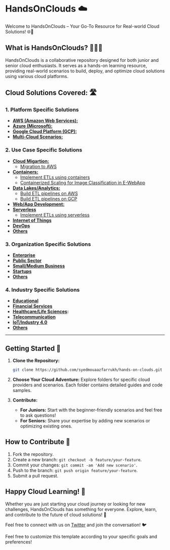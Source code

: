 # HandsOnClouds ☁️

Welcome to HandsOnClouds – Your Go-To Resource for Real-world Cloud Solutions! 🌐🔧

## What is HandsOnClouds? 🙋🏻‍♂️

HandsOnClouds is a collaborative repository designed for both junior and senior cloud enthusiasts. It serves as a hands-on learning resource, providing real-world scenarios to build, deploy, and optimize cloud solutions using various cloud platforms.

## Cloud Solutions Covered: 🛣️

### 1. Platform Specific Solutions 
    
- **[AWS (Amazon Web Services):]()** 
- **[Azure (Microsoft):]()**
- **[Google Cloud Platform (GCP):]()**
- **[Multi-Cloud Scenarios:]()** 

### 2. Use Case Specific Solutions
    
- **[Cloud Migartion:]()** 
    - [Migration to AWS](https://github.com/syedmouaazfarrukh/hands-on-clouds/tree/main/use-cases/cloud-migration/migration-to-aws)
- **[Containers:]()**
    - [Implement ETLs using containers](https://github.com/syedmouaazfarrukh/hands-on-clouds/tree/main/use-cases/containers/containerize-etljobs-ecs)
    - [Containerized Scaling for Image Classification in E-WebApp](https://github.com/syedmouaazfarrukh/hands-on-clouds/tree/main/use-cases/containers/scaling-image-class-in-eapps)
- **[Data Lakes/Analytics:]()**
    - [Build ETL pipelines on AWS](https://github.com/syedmouaazfarrukh/hands-on-clouds/tree/main/use-cases/data-warehouse-lakes/etl-pipelines-on-aws) 
    - [Build ETL pipelines on GCP](https://github.com/syedmouaazfarrukh/hands-on-clouds/tree/main/use-cases/data-warehouse-lakes/etl-pipelines-on-gcp)
- **[Web/App Development:]()**
- **[Serverless]()**
    - [Implement ETLs using serverless](https://github.com/syedmouaazfarrukh/hands-on-clouds/tree/main/use-cases/serverless/serverless-etljobs-lambda)
- **[Internet of Things]()** 
- **[DevOps]()**
- **[Others]()**


### 3. Organization Specific Solutions
    
- **[Enterprise]()**
- **[Public Sector]()**
- **[Small/Medium Business]()**
- **[Startups]()**
- **[Others]()**


### 4. Industry Specific Solutions
    
- **[Educational]()**
- **[Financial Services]()**
- **[Healthcare/Life Sciences]():** 
- **[Telecommunication]()** 
- **[IoT/Industry 4.0]()** 
- **[Others]()**

---


## Getting Started 🚀

1. **Clone the Repository:**
   ```bash
   git clone https://github.com/syedmouaazfarrukh/hands-on-clouds.git
   ```

2. **Choose Your Cloud Adventure:**
   Explore folders for specific cloud providers and scenarios. Each folder contains detailed guides and code samples.

3. **Contribute:**
   - **For Juniors:** Start with the beginner-friendly scenarios and feel free to ask questions!
   - **For Seniors:** Share your expertise by adding new scenarios or optimizing existing ones.

## How to Contribute 🤝

1. Fork the repository.
2. Create a new branch: `git checkout -b feature/your-feature`.
3. Commit your changes: `git commit -am 'Add new scenario'`.
4. Push to the branch: `git push origin feature/your-feature`.
5. Submit a pull request.

## Happy Cloud Learning! 🚀

Whether you are just starting your cloud journey or looking for new challenges, HandsOnClouds has something for everyone. Explore, learn, and contribute to the future of cloud solutions! 🌟

Feel free to connect with us on [Twitter](https://twitter.com/HandsOnClouds) and join the conversation! 🐦

Feel free to customize this template according to your specific goals and preferences!
